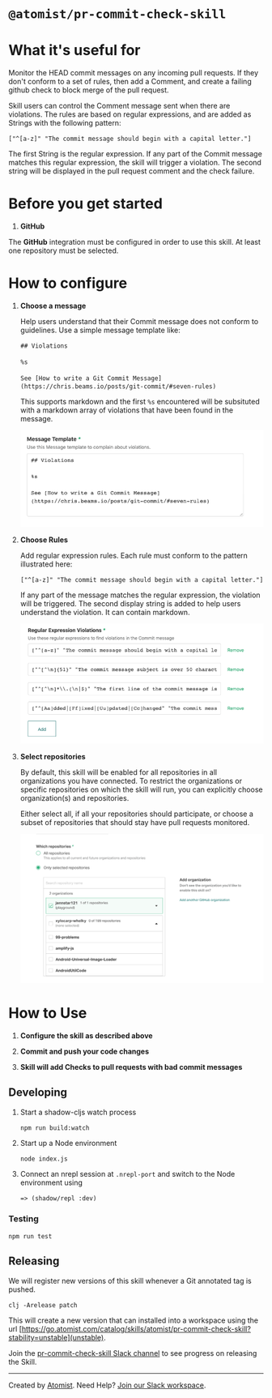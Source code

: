 # `@atomist/pr-commit-check-skill`

<!---atomist-skill-readme:start--->

# What it's useful for

Monitor the HEAD commit messages on any incoming pull requests. If they don't
conform to a set of rules, then add a Comment, and create a failing github check
to block merge of the pull request.

Skill users can control the Comment message sent when there are violations. The
rules are based on regular expressions, and are added as Strings with the
following pattern:

```
["^[a-z]" "The commit message should begin with a capital letter."]
```

The first String is the regular expression. If any part of the Commit message
matches this regular expression, the skill will trigger a violation. The second
string will be displayed in the pull request comment and the check failure.

# Before you get started

1.  **GitHub**

The **GitHub** integration must be configured in order to use this skill. At
least one repository must be selected.

# How to configure

1.  **Choose a message**

    Help users understand that their Commit message does not conform to
    guidelines. Use a simple message template like:

    ```
    ## Violations

    %s

    See [How to write a Git Commit Message](https://chris.beams.io/posts/git-commit/#seven-rules)
    ```

    This supports markdown and the first `%s` encountered will be subsituted
    with a markdown array of violations that have been found in the message.

    ![template](docs/images/template.png)

2.  **Choose Rules**

    Add regular expression rules. Each rule must conform to the pattern
    illustrated here:

    ```
    ["^[a-z]" "The commit message should begin with a capital letter."]
    ```

    If any part of the message matches the regular expression, the violation
    will be triggered. The second display string is added to help users
    understand the violation. It can contain markdown.

    ![rules](docs/images/rules.png)

3.  **Select repositories**

    By default, this skill will be enabled for all repositories in all
    organizations you have connected. To restrict the organizations or specific
    repositories on which the skill will run, you can explicitly choose
    organization(s) and repositories.

    Either select all, if all your repositories should participate, or choose a
    subset of repositories that should stay have pull requests monitored.

    ![repo-filter](docs/images/repo-filter.png)

# How to Use

1. **Configure the skill as described above**

2. **Commit and push your code changes**

3. **Skill will add Checks to pull requests with bad commit messages**

<!---atomist-skill-readme:end--->

## Developing

1.  Start a shadow-cljs watch process

    ```
    npm run build:watch
    ```

2.  Start up a Node environment

    ```
    node index.js
    ```

3.  Connect an nrepl session at `.nrepl-port` and switch to the Node environment
    using

    ```
    => (shadow/repl :dev)
    ```

### Testing

```
npm run test
```

## Releasing

We will register new versions of this skill whenever a Git annotated tag is
pushed.

```
clj -Arelease patch
```

This will create a new version that can installed into a workspace using the url
[https://go.atomist.com/catalog/skills/atomist/pr-commit-check-skill?stability=unstable](unstable).

Join the
[pr-commit-check-skill Slack channel](https://atomist-community.slack.com/archives/C01616DNDN3)
to see progress on releasing the Skill.

[unstable]:
    https://go.atomist.com/catalog/skills/atomist/pr-commit-check-skill?stability=unstable

---

Created by [Atomist][atomist]. Need Help? [Join our Slack workspace][slack].

[atomist]: https://atomist.com/ "Atomist - How Teams Deliver Software"
[slack]: https://join.atomist.com/ "Atomist Community Slack"
